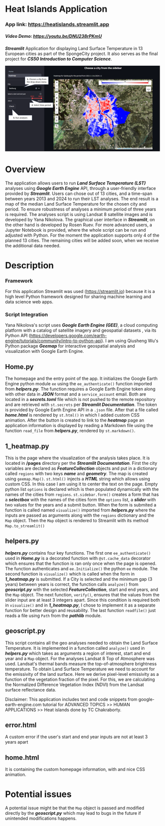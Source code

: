 
# Heat Islands Application
### App link: https://heatislands.streamlit.app
##### Video Demo: https://youtu.be/DNU238rPKmU
***Streamlit*** Application for displaying Land Surface Temperature in 13 European cities as part of the SpongeCity project. It also serves as the final project for ***CS50 Introduction to Computer Science***.

![](./media/Screenshot.png)

# Overview
The application allows users to run ***Land Surface Temperature (LST)*** analyses using ***Google Earth Engine*** API, through a user-friendly interface provided by ***Streamlit***. Users can chose out of 13 cities, and a time-span between years 2013 and 2024 to run their LST analyses. The end result is a map of the median Land Surface Temperature for the chosen city and period. To ensure robustness of analyses a minimum period of three years is required. The analyses script is using Landsat 8 satellite images and is developed by Yana Nikolova. The graphical user interface in ***Streamlit***, on the other hand is developed by Rosen Ruev. For more advanced users, a Jupyter Notebook is provided, where the whole script can be run and adjusted with Python. For the moment the application supports only 4 of the planned 13 cities. The remaining cities will be added soon, when we receive the additional data needed. 

# Description
### Framework
For this application Streamlit was used (https://streamlit.io) because it is a high level Python framework designed for sharing machine learning and data science web apps. 

### Script Integration
Yana Nikolova's script uses ***Google Earth Engine (GEE)***, a cloud computing platform with a catalog of satellite imagery and geospatial datasets , via its Python API (https://developers.google.com/earth-engine/tutorials/community/intro-to-python-api). I am using Qiusheng Wu's Python package ***Geemap*** for interactive geospatial analysis and visualization with Google Earth Engine.

## Home.py
The homepage and the entry point of the app. It initializes the Google Earth Engine python module `ee` using the `ee_authenticate()` function imported from ***helpers.py***. The function requires a Google Earth Engine token along with other data in ***JSON*** format and a `service_account` email. Both are located in a ***secrets.toml*** file which is not pushed to the remote repository and are retrieved with `st.secrets` per ***Streamlit Documentation***. The token is provided by Google Earth Engine API in a `.json` file. After that a file called ***home.html*** is rendered by `st.html()` in which I added custom CSS animation. After the button is created to link to the ***heatmap*** page an application information is displayed by reading a Markdown file using the function `read_file` from ***helpers.py***, rendered by `st.markdown()`. 

## 1_heatmap.py
This is the page where the visualization of the analysis takes place. It is located in **/pages** directory per the ***Streamlit Documentation***. First the city variables are declared as ***FeatureCollection*** objects and put in a dictionary called  `regions` with two keys ***name*** and ***geometry***. The map is created using `geemap.Map()`. `st.html()` injects a ***HTML*** string which allows using custom CSS. In this case I am using it to center the text on the page. Empty python list `options` is declared which is then populated dynamically with the names of the cities from `regions`. `st.sidebar.form()` creates a form that has a ***selectbox*** with the names of the cities form the `options` list, a ***slider*** with two values for the years and a submit button. When the form is submited a function is called named `visualize()` imported from ***helpers.py*** where the inputs are passed as arguments along with the `regions` dictionary and the `Map` object. Then the `Map` object is rendered to Streamlit with its method `Map.to_streamlit()`

## helpers.py
***helpers.py*** contains four key functions. The first one `ee_authenticate()` used in ***Home.py*** is a decorated function with `@st.cache_data` decorator which ensures that the function is ran only once when the page is opened. The function authenticates and `ee.Initialize()` the python `ee` module. The second function is `visualize()` which is called when the form in ***1_heatmap.py*** is submitted. If a City is selected and the minimum gap (3 years) between years is correct, the function calls `analyze()` from ***geoscript.py*** with the selected ***FeatureCollection***, start and end years, and the `Map` object. The next function, `verify()`, ensures that the values from the slider input are at least 3 integers apart. Since this condition is required both in `visualize()` and in ***1_heatmap.py***, I chose to implement it as a separate function for better design and reusability. The last function `readfile()` just reads a file using `Path` from the ***pathlib*** module.

## geoscript.py 
This script contains all the geo analyses needed to obtain the Land Surface Temperature. It is implemented in a function called `analyze()` used in ***helpers.py*** which takes as arguments a region of interest, start and end year and a `Map` object. For the analyses Landsat 8 Top of Atmosphere was used. Landsat's thermal bands measure the top-of-atmosphere brightness temperature. To obtain Land Surface Temperature we need to account for the emissivity of the land surface. Here we derive pixel-level emissivity as a function of the vegetation fraction of the pixel. For this, we are calculating the Normalized Difference Vegetation Index (NDVI) from the Landsat surface reflectance data.

Disclaimer: This application includes text and code snippets from google-earth-engine.com tutorial for ADVANCED TOPICS >> HUMAN APPLICATIONS >> Heat islands done by TC Chakraborty.

## error.html
A custom error if the user's start and end year inputs are not at least 3 years apart

## home.html
It is containing the custom homepage information, with and nice CSS animation.

# Potential issues
A potential issue might be that the `Map` object is passed and modified directly by the ***geoscript.py*** which may lead to bugs in the future if unintended modifications happens. 